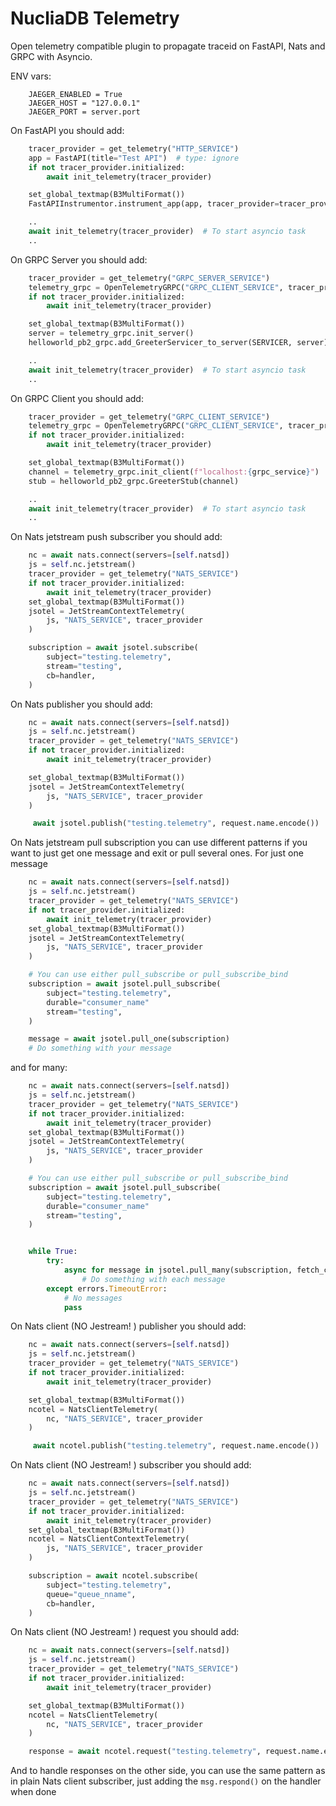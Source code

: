 # NucliaDB Telemetry

Open telemetry compatible plugin to propagate traceid on FastAPI, Nats and GRPC with Asyncio.

ENV vars:

```
    JAEGER_ENABLED = True
    JAEGER_HOST = "127.0.0.1"
    JAEGER_PORT = server.port
```

On FastAPI you should add:

```python
    tracer_provider = get_telemetry("HTTP_SERVICE")
    app = FastAPI(title="Test API")  # type: ignore
    if not tracer_provider.initialized:
        await init_telemetry(tracer_provider)

    set_global_textmap(B3MultiFormat())
    FastAPIInstrumentor.instrument_app(app, tracer_provider=tracer_provider)

    ..
    await init_telemetry(tracer_provider)  # To start asyncio task
    ..

```

On GRPC Server you should add:

```python
    tracer_provider = get_telemetry("GRPC_SERVER_SERVICE")
    telemetry_grpc = OpenTelemetryGRPC("GRPC_CLIENT_SERVICE", tracer_provider)
    if not tracer_provider.initialized:
        await init_telemetry(tracer_provider)

    set_global_textmap(B3MultiFormat())
    server = telemetry_grpc.init_server()
    helloworld_pb2_grpc.add_GreeterServicer_to_server(SERVICER, server)

    ..
    await init_telemetry(tracer_provider)  # To start asyncio task
    ..
```

On GRPC Client you should add:

```python
    tracer_provider = get_telemetry("GRPC_CLIENT_SERVICE")
    telemetry_grpc = OpenTelemetryGRPC("GRPC_CLIENT_SERVICE", tracer_provider)
    if not tracer_provider.initialized:
        await init_telemetry(tracer_provider)

    set_global_textmap(B3MultiFormat())
    channel = telemetry_grpc.init_client(f"localhost:{grpc_service}")
    stub = helloworld_pb2_grpc.GreeterStub(channel)

    ..
    await init_telemetry(tracer_provider)  # To start asyncio task
    ..

```

On Nats jetstream push subscriber you should add:

```python
    nc = await nats.connect(servers=[self.natsd])
    js = self.nc.jetstream()
    tracer_provider = get_telemetry("NATS_SERVICE")
    if not tracer_provider.initialized:
        await init_telemetry(tracer_provider)
    set_global_textmap(B3MultiFormat())
    jsotel = JetStreamContextTelemetry(
        js, "NATS_SERVICE", tracer_provider
    )

    subscription = await jsotel.subscribe(
        subject="testing.telemetry",
        stream="testing",
        cb=handler,
    )

```

On Nats publisher you should add:

```python
    nc = await nats.connect(servers=[self.natsd])
    js = self.nc.jetstream()
    tracer_provider = get_telemetry("NATS_SERVICE")
    if not tracer_provider.initialized:
        await init_telemetry(tracer_provider)

    set_global_textmap(B3MultiFormat())
    jsotel = JetStreamContextTelemetry(
        js, "NATS_SERVICE", tracer_provider
    )

     await jsotel.publish("testing.telemetry", request.name.encode())

```


On Nats jetstream pull subscription you can use different patterns if you want to
just get one message and exit or pull several ones. For just one message

```python
    nc = await nats.connect(servers=[self.natsd])
    js = self.nc.jetstream()
    tracer_provider = get_telemetry("NATS_SERVICE")
    if not tracer_provider.initialized:
        await init_telemetry(tracer_provider)
    set_global_textmap(B3MultiFormat())
    jsotel = JetStreamContextTelemetry(
        js, "NATS_SERVICE", tracer_provider
    )

    # You can use either pull_subscribe or pull_subscribe_bind
    subscription = await jsotel.pull_subscribe(
        subject="testing.telemetry",
        durable="consumer_name"
        stream="testing",
    )

    message = await jsotel.pull_one(subscription)
    # Do something with your message

```
and for many:

```python
    nc = await nats.connect(servers=[self.natsd])
    js = self.nc.jetstream()
    tracer_provider = get_telemetry("NATS_SERVICE")
    if not tracer_provider.initialized:
        await init_telemetry(tracer_provider)
    set_global_textmap(B3MultiFormat())
    jsotel = JetStreamContextTelemetry(
        js, "NATS_SERVICE", tracer_provider
    )

    # You can use either pull_subscribe or pull_subscribe_bind
    subscription = await jsotel.pull_subscribe(
        subject="testing.telemetry",
        durable="consumer_name"
        stream="testing",
    )


    while True:
        try:
            async for message in jsotel.pull_many(subscription, fetch_count=2):
                # Do something with each message
        except errors.TimeoutError:
            # No messages
            pass

```


On Nats client (NO Jestream! ) publisher you should add:

```python
    nc = await nats.connect(servers=[self.natsd])
    js = self.nc.jetstream()
    tracer_provider = get_telemetry("NATS_SERVICE")
    if not tracer_provider.initialized:
        await init_telemetry(tracer_provider)

    set_global_textmap(B3MultiFormat())
    ncotel = NatsClientTelemetry(
        nc, "NATS_SERVICE", tracer_provider
    )

     await ncotel.publish("testing.telemetry", request.name.encode())

```

On Nats client (NO Jestream! ) subscriber you should add:

```python
    nc = await nats.connect(servers=[self.natsd])
    js = self.nc.jetstream()
    tracer_provider = get_telemetry("NATS_SERVICE")
    if not tracer_provider.initialized:
        await init_telemetry(tracer_provider)
    set_global_textmap(B3MultiFormat())
    ncotel = NatsClientContextTelemetry(
        js, "NATS_SERVICE", tracer_provider
    )

    subscription = await ncotel.subscribe(
        subject="testing.telemetry",
        queue="queue_nname",
        cb=handler,
    )

```


On Nats client (NO Jestream! ) request you should add:

```python
    nc = await nats.connect(servers=[self.natsd])
    js = self.nc.jetstream()
    tracer_provider = get_telemetry("NATS_SERVICE")
    if not tracer_provider.initialized:
        await init_telemetry(tracer_provider)

    set_global_textmap(B3MultiFormat())
    ncotel = NatsClientTelemetry(
        nc, "NATS_SERVICE", tracer_provider
    )

    response = await ncotel.request("testing.telemetry", request.name.encode())

```

And to handle responses on the other side, you can use the same pattern as in plain Nats client
subscriber, just adding the `msg.respond()` on the handler when done
